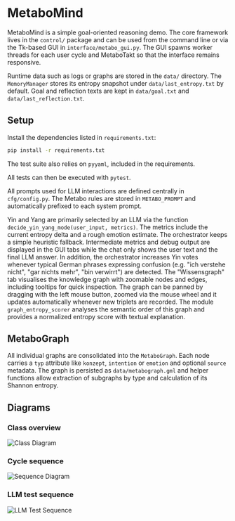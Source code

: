 # MetaboMind

MetaboMind is a simple goal-oriented reasoning demo.  The core framework lives
in the ``control/`` package and can be used from the command line or via the
Tk-based GUI in ``interface/metabo_gui.py``.  The GUI spawns worker threads for
each user cycle and MetaboTakt so that the interface remains responsive.

Runtime data such as logs or graphs are stored in the `data/` directory.
The `MemoryManager` stores its entropy snapshot under
`data/last_entropy.txt` by default. Goal and reflection texts are kept in
`data/goal.txt` and `data/last_reflection.txt`.

## Setup

Install the dependencies listed in `requirements.txt`:

```bash
pip install -r requirements.txt
```

The test suite also relies on `pyyaml`, included in the requirements.

All tests can then be executed with `pytest`.

All prompts used for LLM interactions are defined centrally in `cfg/config.py`.
The Metabo rules are stored in `METABO_PROMPT` and automatically prefixed to
each system prompt.

Yin and Yang are primarily selected by an LLM via the function
`decide_yin_yang_mode(user_input, metrics)`.  The metrics include the current
entropy delta and a rough emotion estimate.  The orchestrator keeps a simple
heuristic fallback.  Intermediate metrics and debug output are displayed in the
GUI tabs while the chat only shows the user text and the final LLM answer.  In
addition, the orchestrator increases Yin votes whenever typical German phrases
expressing confusion (e.g. "ich verstehe nicht", "gar nichts mehr", "bin
verwirrt") are detected.
The "Wissensgraph" tab visualises the knowledge graph with zoomable nodes and
edges, including tooltips for quick inspection. The graph can be panned by
dragging with the left mouse button, zoomed via the mouse wheel and it updates
automatically whenever new triplets are recorded.
The module `graph_entropy_scorer` analyses the semantic order of this graph and
provides a normalized entropy score with textual explanation.

## MetaboGraph

All individual graphs are consolidated into the `MetaboGraph`. Each node carries
a `typ` attribute like `konzept`, `intention` or `emotion` and optional
`source` metadata. The graph is persisted as `data/metabograph.gml` and helper
functions allow extraction of subgraphs by type and calculation of its Shannon
entropy.

## Diagrams

### Class overview

![Class Diagram](https://www.plantuml.com/plantuml/png/XLDDJyCm3BtlL_JOYV47E721QPh4XCINj5FafQQBQ9qgSTdAhoTfrv6ctRXPVi_ni_Ci2x0ssO2YcUn2PDZfXqOMUCgiD1GR8CZHd3cbDiqmjoP6OgLfPQ3Qdv8l-5cWzDabvOhw5z_WYmU9hQ8jKFviv1uj6s1zRgKpV4Ifig2v5xXwN_VoVByFXOSpeyqiYOskcbUfZGC2KdANt6G63kaypWfDuaVhSXfnDRcm38QluAN-nXuUAF0i2OMi2s0Ks45fxdcNw7Yi2lSlCNbYL-r8xPASW0pJ4jaeQHS9uv4NYQrt8jE4LsftTIugeyZFDaqIUsLTrBZmoKMNdX9I4plLLjGaqVYGczJhcC-2lmmKDsx4nhtKIUyKdmPm9Qu-kRsz7zWoY5iiD6YC3QqQeoD_neGfOuvQ11OTj6lHw2x-h3yXBm87S_MBkAp8dKIyAhVcsg9DU6yGieWNTBj62-zhFDu_jpRUm2y0)

### Cycle sequence

![Sequence Diagram](https://www.plantuml.com/plantuml/png/XLB1QiCm3BtdAmovj8UoUmwxRANiK0OR7VHaL4TB38vjP6LTzlLpCaWQ9wpNfwSdFUc1OaVY590o3yHQQG-MnH4PBkvmUbb1dpfbS8OV79WZMAWMAesZRgtoXfy65MjdzxRITYvtrlOCjdebLMDWWhZXNDQL-8nAbudeWS3N7nglQ_ZUCZdVlIj7iTmR5hl7svP2b0JLmuzppLWUpr08RNtBWl6Rin6TACDD2a6jbSq0IDKZcvw_5NdEDI6KUPxTq8Vvq-KAKI7BAWARRKgR7R8GmO8FjUCbSMcr40gCQWqmIlmhnBObJ-nICw77qm7fu_gjBLAlJcFfhW4eIycalK4Ezzt2LrozSUlAAs69dnpI8PiOb4ty1saLbbEc58qDdRQoYsffvqHTdgcdPYjR_BFSfQsa9sqN3vn7ZZ2q9ebR6jZhBm00)

### LLM test sequence

![LLM Test Sequence](https://www.plantuml.com/plantuml/png/PP2z2iCW481tdy8n6V826KgWGwSkfPt5cgC8vXGz2Ntx-bEeiPj-Vdntk0IIdk9cc5HaFRz38F3C9QYLTXAfe5j4xF0LI3xj-QqC7FZ5IlDmgyoPMkFJgOdCt4SKbEvX6DcFPwjfLcqhGAXC1eqkqiWQYKzz6a8qr5MRZMOUoq6y4alZcwU_5iBEitQeVPqworbFR05Sy_zz0000)
